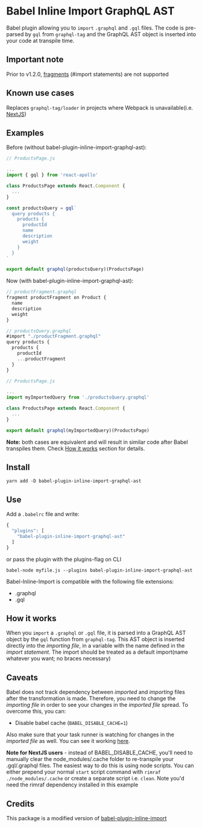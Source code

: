 # Babel Inline Import GraphQL AST
Babel plugin allowing you to `import` `.graphql` and `.gql` files. The code is pre-parsed by `gql` from `graphql-tag` and the GraphQL AST object is inserted into your code at transpile time.

## Important note

Prior to v1.2.0, [fragments](http://dev.apollodata.com/react/webpack.html#Fragments) (#import statements) are not supported

## Known use cases

Replaces `graphql-tag/loader` in projects where Webpack is unavailable(i.e. [NextJS](https://github.com/zeit/next.js/))

## Examples

Before (without babel-plugin-inline-import-graphql-ast):
```javascript
// ProductsPage.js

...
import { gql } from 'react-apollo'

class ProductsPage extends React.Component {
  ...
}

const productsQuery = gql`
  query products {
    products {
      productId
      name
      description
      weight
    }
  }
`

export default graphql(productsQuery)(ProductsPage)
```

Now (with babel-plugin-inline-import-graphql-ast):
```javascript
// productFragment.graphql
fragment productFragment on Product {
  name
  description
  weight
}

// productsQuery.graphql
#import "./productFragment.graphql"
query products {
  products {
    productId
    ...productFragment
  }
}

// ProductsPage.js

...
import myImportedQuery from './productsQuery.graphql'

class ProductsPage extends React.Component {
  ...
}

export default graphql(myImportedQuery)(ProductsPage)
```

**Note:** both cases are equivalent and will result in similar code after Babel transpiles them. Check [How it works](#how-it-works) section for details.

## Install

```
yarn add -D babel-plugin-inline-import-graphql-ast
```

## Use

Add a `.babelrc` file and write:
```javascript
{
  "plugins": [
    "babel-plugin-inline-import-graphql-ast"
  ]
}
```
or pass the plugin with the plugins-flag on CLI
```
babel-node myfile.js --plugins babel-plugin-inline-import-graphql-ast
```

Babel-Inline-Import is compatible with the following file extensions:

* .graphql
* .gql

## How it works

When you `import` a `.graphql` or `.gql` file, it is parsed into a GraphQL AST object by the `gql` function from `graphql-tag`. This AST object is inserted directly into the _importing file_, in a variable with the name defined in the _import statement_. The import should be treated as a default import(name whatever you want; no braces necessary)

## Caveats

Babel does not track dependency between _imported_ and _importing_ files after the transformation is made. Therefore, you need to change the _importing file_ in order to see your changes in the _imported file_ spread. To overcome this, you can:

* Disable babel cache (`BABEL_DISABLE_CACHE=1`)

Also make sure that your task runner is watching for changes in the _imported file_ as well. You can see it working [here](https://github.com/Quadric/perfect-graphql-starter/blob/master/nodemon.json).

**Note for NextJS users** - instead of BABEL_DISABLE_CACHE, you'll need to manually clear the node_modules/.cache folder to re-transpile your .gql/.graphql files. The easiest way to do this is using node scripts. You can either prepend your normal `start` script command with `rimraf ./node_modules/.cache` or create a separate script i.e. `clean`. Note you'd need the rimraf dependency installed in this example

## Credits
This package is a modified version of [babel-plugin-inline-import](https://www.npmjs.com/package/babel-plugin-inline-import)
